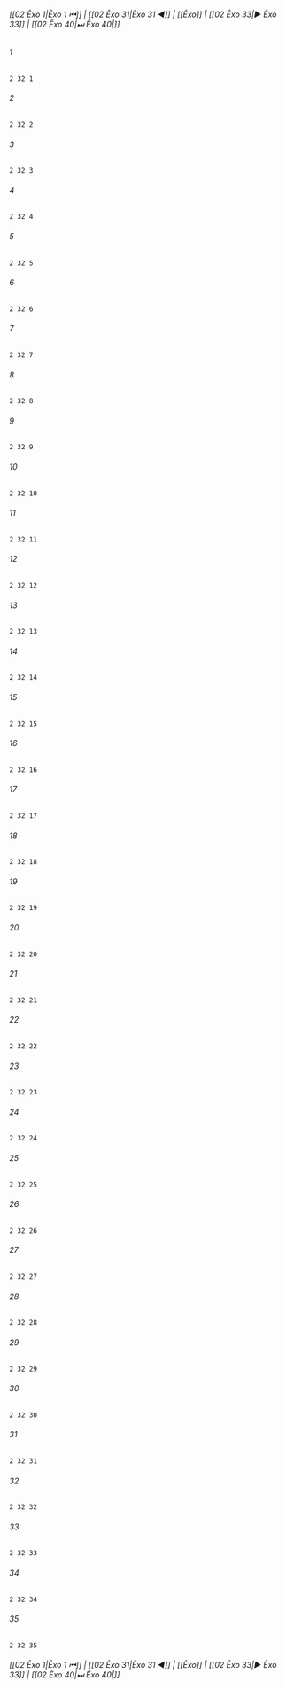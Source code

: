 
###### [[02 Êxo 1|Êxo 1 ⏮]] | [[02 Êxo 31|Êxo 31 ◀]] | [[Êxo]] | [[02 Êxo 33|▶ Êxo 33]] | [[02 Êxo 40|⏭ Êxo 40|]]

###### 1
``` verse
2 32 1 
```
###### 2
``` verse
2 32 2 
```
###### 3
``` verse
2 32 3 
```
###### 4
``` verse
2 32 4 
```
###### 5
``` verse
2 32 5 
```
###### 6
``` verse
2 32 6 
```
###### 7
``` verse
2 32 7 
```
###### 8
``` verse
2 32 8 
```
###### 9
``` verse
2 32 9 
```
###### 10
``` verse
2 32 10 
```
###### 11
``` verse
2 32 11 
```
###### 12
``` verse
2 32 12 
```
###### 13
``` verse
2 32 13 
```
###### 14
``` verse
2 32 14 
```
###### 15
``` verse
2 32 15 
```
###### 16
``` verse
2 32 16 
```
###### 17
``` verse
2 32 17 
```
###### 18
``` verse
2 32 18 
```
###### 19
``` verse
2 32 19 
```
###### 20
``` verse
2 32 20 
```
###### 21
``` verse
2 32 21 
```
###### 22
``` verse
2 32 22 
```
###### 23
``` verse
2 32 23 
```
###### 24
``` verse
2 32 24 
```
###### 25
``` verse
2 32 25 
```
###### 26
``` verse
2 32 26 
```
###### 27
``` verse
2 32 27 
```
###### 28
``` verse
2 32 28 
```
###### 29
``` verse
2 32 29 
```
###### 30
``` verse
2 32 30 
```
###### 31
``` verse
2 32 31 
```
###### 32
``` verse
2 32 32 
```
###### 33
``` verse
2 32 33 
```
###### 34
``` verse
2 32 34 
```
###### 35
``` verse
2 32 35 
```

###### [[02 Êxo 1|Êxo 1 ⏮]] | [[02 Êxo 31|Êxo 31 ◀]] | [[Êxo]] | [[02 Êxo 33|▶ Êxo 33]] | [[02 Êxo 40|⏭ Êxo 40|]]

